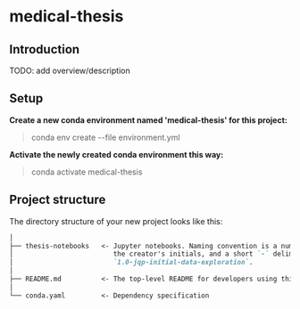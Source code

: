 # medical-thesis

## Introduction

TODO: add overview/description

## Setup

__Create a new conda environment named 'medical-thesis' for this project:__
> conda env create --file environment.yml

__Activate the newly created conda environment this way:__
> conda activate medical-thesis

## Project structure

The directory structure of your new project looks like this:  

```markdown
│
├── thesis-notebooks   <- Jupyter notebooks. Naming convention is a number (for ordering),
│                         the creator's initials, and a short `-` delimited description, e.g.
│                         `1.0-jqp-initial-data-exploration`.
│
├── README.md          <- The top-level README for developers using this project.
│
└── conda.yaml         <- Dependency specification
```
